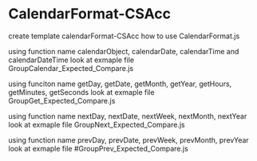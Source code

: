 # CalendarFormat-CSAcc
create template calendarFormat-CSAcc
how to use CalendarFormat.js

using function name calendarObject, calendarDate, calendarTime and calendarDateTime
look at exmaple file GroupCalendar_Expected_Compare.js

using funciton name getDay, getDate, getMonth, getYear, getHours, getMinutes, getSeconds
look at exmaple file GroupGet_Expected_Compare.js

using function name nextDay, nextDate, nextWeek, nextMonth, nextYear
look at exmaple file GroupNext_Expected_Compare.js

using function name prevDay, prevDate, prevWeek, prevMonth, prevYear
look at exmaple file #GroupPrev_Expected_Compare.js
